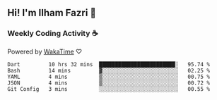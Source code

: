 ## Hi! I'm Ilham Fazri 👋

### Weekly Coding Activity ☕
Powered by [WakaTime](https://wakatime.com/) ♡
<!--START_SECTION:waka-->

```text
Dart         10 hrs 32 mins  ████████████████████████░   95.74 %
Bash         14 mins         ▓░░░░░░░░░░░░░░░░░░░░░░░░   02.25 %
YAML         4 mins          ▒░░░░░░░░░░░░░░░░░░░░░░░░   00.75 %
JSON         4 mins          ▒░░░░░░░░░░░░░░░░░░░░░░░░   00.72 %
Git Config   3 mins          ░░░░░░░░░░░░░░░░░░░░░░░░░   00.55 %
```

<!--END_SECTION:waka-->
